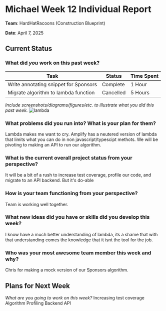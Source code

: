 # Michael Week 12 Individual Report

**Team**: HardHatRacoons (Construction Blueprint)

**Date**: April 7, 2025

## Current Status

### What did _you_ work on this past week?

| Task                              | Status    | Time Spent | 
| --------------------------------- | --------- | ---------- |
| Write annotating snippet for Sponsors | Complete | 1 Hour |
| Migrate algorithm to lambda function | Cancelled | 5 Hours |

*Include screenshots/diagrams/figures/etc. to illustrate what you did this past week.*
![lambda](./images/lambda.png)

### What problems did you run into? What is your plan for them?
Lambda makes me want to cry. Amplify has a neutered version of lambda that limits what you can do in non javascript/typescipt methots. We will be pivoting to making an API to run our algorithm.

### What is the current overall project status from your perspective? 
It will be a bit of a rush to increase test coverage, profile our code, and migrate to an API backend. But it's do-able

### How is your team functioning from your perspective?
Team is working well together.

### What new ideas did you have or skills did you develop this week?
I know have a much better understanding of lambda, its a shame that with that understanding comes the knowledge that it isnt the tool for the job.

### Who was your most awesome team member this week and why?
Chris for making a mock version of our Sponsors algorithm.

## Plans for Next Week

*What are you going to work on this week?*
Increasing test coverage
Algorithm Profiling
Backend API
